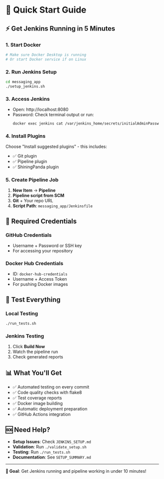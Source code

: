 # 🚀 Quick Start Guide

## ⚡ Get Jenkins Running in 5 Minutes

### 1. Start Docker
```bash
# Make sure Docker Desktop is running
# Or start Docker service if on Linux
```

### 2. Run Jenkins Setup
```bash
cd messaging_app
./setup_jenkins.sh
```

### 3. Access Jenkins
- Open: http://localhost:8080
- Password: Check terminal output or run:
  ```bash
  docker exec jenkins cat /var/jenkins_home/secrets/initialAdminPassword
  ```

### 4. Install Plugins
Choose "Install suggested plugins" - this includes:
- ✅ Git plugin
- ✅ Pipeline plugin  
- ✅ ShiningPanda plugin

### 5. Create Pipeline Job
1. **New Item** → **Pipeline**
2. **Pipeline script from SCM**
3. **Git** + Your repo URL
4. **Script Path**: `messaging_app/Jenkinsfile`

## 🔑 Required Credentials

### GitHub Credentials
- Username + Password or SSH key
- For accessing your repository

### Docker Hub Credentials  
- ID: `docker-hub-credentials`
- Username + Access Token
- For pushing Docker images

## 🧪 Test Everything

### Local Testing
```bash
./run_tests.sh
```

### Jenkins Testing
1. Click **Build Now**
2. Watch the pipeline run
3. Check generated reports

## 📊 What You'll Get

- ✅ Automated testing on every commit
- ✅ Code quality checks with flake8
- ✅ Test coverage reports
- ✅ Docker image building
- ✅ Automatic deployment preparation
- ✅ GitHub Actions integration

## 🆘 Need Help?

- **Setup Issues**: Check `JENKINS_SETUP.md`
- **Validation**: Run `./validate_setup.sh`
- **Testing**: Run `./run_tests.sh`
- **Documentation**: See `SETUP_SUMMARY.md`

---

**🎯 Goal**: Get Jenkins running and pipeline working in under 10 minutes!
